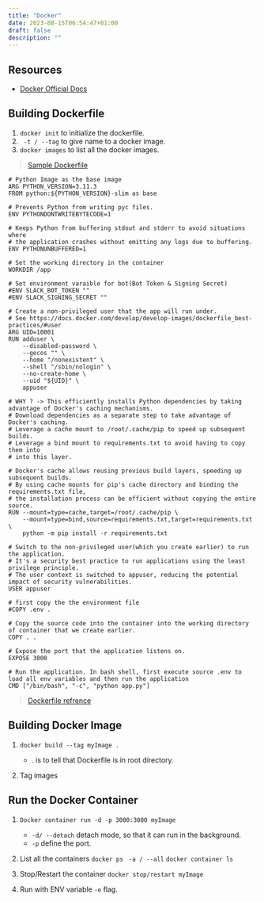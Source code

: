 ```yaml
---
title: "Docker"
date: 2023-08-15T06:54:47+01:00
draft: false
description: ""
---
```

## Resources
 - [Docker Official Docs](https://docs.docker.com/)


## Building Dockerfile

1. ``` docker init ``` to initialize the dockerfile.
2. ``` -t / --tag``` to give name to a docker image.
3. ``` docker images ``` to list all the docker images.

> [Sample Dockerfile](https://github.com/sparrowbit/sparrow-bot/blob/main/Dockerfile)
```
# Python Image as the base image
ARG PYTHON_VERSION=3.11.3
FROM python:${PYTHON_VERSION}-slim as base

# Prevents Python from writing pyc files.
ENV PYTHONDONTWRITEBYTECODE=1

# Keeps Python from buffering stdout and stderr to avoid situations where
# the application crashes without emitting any logs due to buffering.
ENV PYTHONUNBUFFERED=1

# Set the working directory in the container
WORKDIR /app

# Set environment varaible for bot(Bot Token & Signing Secret)
#ENV SLACK_BOT_TOKEN ""
#ENV SLACK_SIGNING_SECRET "" 

# Create a non-privileged user that the app will run under.
# See https://docs.docker.com/develop/develop-images/dockerfile_best-practices/#user
ARG UID=10001
RUN adduser \
    --disabled-password \
    --gecos "" \
    --home "/nonexistent" \
    --shell "/sbin/nologin" \
    --no-create-home \
    --uid "${UID}" \
    appuser

# WHY ? -> This efficiently installs Python dependencies by taking advantage of Docker's caching mechanisms.
# Download dependencies as a separate step to take advantage of Docker's caching.
# Leverage a cache mount to /root/.cache/pip to speed up subsequent builds.
# Leverage a bind mount to requirements.txt to avoid having to copy them into
# into this layer.

# Docker's cache allows reusing previous build layers, speeding up subsequent builds.
# By using cache mounts for pip's cache directory and binding the requirements.txt file, 
# the installation process can be efficient without copying the entire source.
RUN --mount=type=cache,target=/root/.cache/pip \
    --mount=type=bind,source=requirements.txt,target=requirements.txt \
    python -m pip install -r requirements.txt

# Switch to the non-privileged user(which you create earlier) to run the application.
# It's a security best practice to run applications using the least privilege principle.
# The user context is switched to appuser, reducing the potential impact of security vulnerabilities.
USER appuser

# first copy the the environment file
#COPY .env .

# Copy the source code into the container into the working directory of container that we create earlier.
COPY . .

# Expose the port that the application listens on.
EXPOSE 3000

# Run the application. In bash shell, first execute source .env to load all env variables and then run the application
CMD ["/bin/bash", "-c", "python app.py"]
```

> [Dockerfile refrence](https://docs.docker.com/engine/reference/builder/)

## Building Docker Image
1. ``` docker build --tag myImage . ```
    - . is to tell that Dockerfile is in root directory.

2. Tag images



## Run the Docker Container
1. ``` Docker container run -d -p 3000:3000 myImage ```
    - ``` -d/ --detach ``` detach mode, so that it can run in the background.
    - ``` -p ``` define the port.

2. List all the containers
    ``` docker ps ``` ``` -a / --all```
    ``` docker container ls ```

3. Stop/Restart the container
    ``` docker stop/restart myImage ```

4. Run with ENV variable
    ``` -e ``` flag.